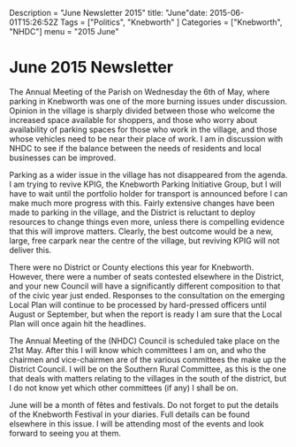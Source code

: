 Description = "June Newsletter 2015"title: "June"date: 2015-06-01T15:26:52Z
Tags = ["Politics", "Knebworth" ]
Categories = ["Knebworth", "NHDC"]
menu = "2015 June"


# June 2015 Newsletter

The Annual Meeting of the Parish on Wednesday the 6th of May, where
parking in Knebworth was one of the more burning issues under
discussion. Opinion in the village is sharply divided between those who
welcome the increased space available for shoppers, and those who worry
about availability of parking spaces for those who work in the village,
and those whose vehicles need to be near their place of work. I am in
discussion with NHDC to see if the balance between the needs of
residents and local businesses can be improved.

Parking as a wider issue in the village has not disappeared from the
agenda. I am trying to revive KPIG, the Knebworth Parking Initiative
Group, but I will have to wait until the portfolio holder for transport
is announced before I can make much more progress with this. Fairly
extensive changes have been made to parking in the village, and the
District is reluctant to deploy resources to change things even more,
unless there is compelling evidence that this will improve matters.
Clearly, the best outcome would be a new, large, free carpark near the
centre of the village, but reviving KPIG will not deliver this.

There were no District or County elections this year for Knebworth.
However, there were a number of seats contested elsewhere in the
District, and your new Council will have a significantly different
composition to that of the civic year just ended. Responses to the
consultation on the emerging Local Plan will continue to be processed by
hard-pressed officers until August or September, but when the report is
ready I am sure that the Local Plan will once again hit the headlines.

The Annual Meeting of the (NHDC) Council is scheduled take place on the
21st May. After this I will know which committees I am on, and who the
chairmen and vice-chairmen are of the various committees the make up the
District Council. I will be on the Southern Rural Committee, as this is
the one that deals with matters relating to the villages in the south of
the district, but I do not know yet which other committees (if any) I
shall be on.

June will be a month of fêtes and festivals. Do not forget to put the
details of the Knebworth Festival in your diaries. Full details can be
found elsewhere in this issue. I will be attending most of the events
and look forward to seeing you at them.
